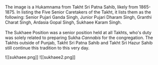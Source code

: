 The image is a Hukamnama from Takht Sri Patna Sahib, likely from 1865-1875. In listing the Five Senior Caretakers of the Takht, it lists them as the following: Senior Pujari Ganda Singh, Junior Pujari Dharam Singh, Granthi Charat Singh, Ardasia Gopal Singh, Sukhaee Karam Singh. ⁣  
⁣  
The Sukhaee Position was a senior position held at all Takhts, who's duty was solely related to preparing Sukha *Cannabis* for the congregation. The Takhts outside of Punjab, Takht Sri Patna Sahib and Takht Sri Hazur Sahib still continue this tradition to this very day.

![[sukhaee.png]]
![[sukhaee2.png]]
